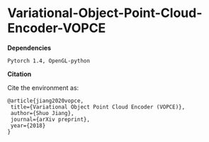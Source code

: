 # Variational-Object-Point-Cloud-Encoder-VOPCE

**Dependencies**
 ```
Pytorch 1.4, OpenGL-python
```

**Citation**

 Cite the environment as:
 ```
@article{jiang2020vopce,
  title={Variational Object Point Cloud Encoder (VOPCE)},
  author={Shuo Jiang},
  journal={arXiv preprint},
  year={2018}
}
```
